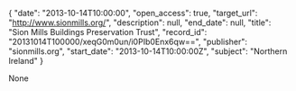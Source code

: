 {
  "date": "2013-10-14T10:00:00", 
  "open_access": true, 
  "target_url": "http://www.sionmills.org/", 
  "description": null, 
  "end_date": null, 
  "title": "Sion Mills Buildings Preservation Trust", 
  "record_id": "20131014T100000/xeqG0m0un/i0PIb0Enx6qw==", 
  "publisher": "sionmills.org", 
  "start_date": "2013-10-14T10:00:00Z", 
  "subject": "Northern Ireland"
}

None